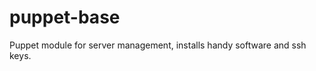 puppet-base
===========

Puppet module for server management, installs handy software and ssh keys.
